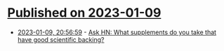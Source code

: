 # [Published on 2023-01-09](index.md)

* [2023-01-09, 20:56:59](https://news.ycombinator.com/item?id=34315926) - [Ask HN: What supplements do you take that have good scientific backing?](https://news.ycombinator.com/item?id=34315926)
